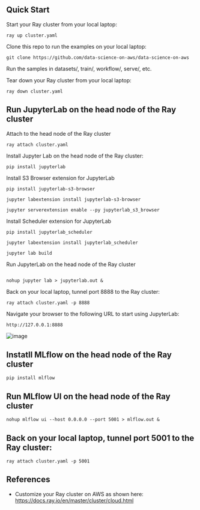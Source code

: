 ## Quick Start
Start your Ray cluster from your local laptop:
```
ray up cluster.yaml
```

Clone this repo to run the examples on your local laptop:
```
git clone https://github.com/data-science-on-aws/data-science-on-aws
```

Run the samples in datasets/, train/, workflow/, serve/, etc.

Tear down your Ray cluster from your local laptop:
```
ray down cluster.yaml
```

## Run JupyterLab on the head node of the Ray cluster
Attach to the head node of the Ray cluster
```
ray attach cluster.yaml
```

Install Jupyter Lab on the head node of the Ray cluster:
```
pip install jupyterlab
```

Install S3 Browser extension for JupyterLab
```
pip install jupyterlab-s3-browser

jupyter labextension install jupyterlab-s3-browser

jupyter serverextension enable --py jupyterlab_s3_browser
```

Install Scheduler extension for JupyterLab
```
pip install jupyterlab_scheduler

jupyter labextension install jupyterlab_scheduler

jupyter lab build
```

Run JupyterLab on the head node of the Ray cluster
```

nohup jupyter lab > jupyterlab.out &
```

Back on your local laptop, tunnel port 8888 to the Ray cluster:
```
ray attach cluster.yaml -p 8888
```

Navigate your browser to the following URL to start using JupyterLab:
```
http://127.0.0.1:8888
```

![image](https://user-images.githubusercontent.com/1438064/169604655-97f32435-681d-4068-b636-ec06ad3abaa1.png)

## Instatll MLflow on the head node of the Ray cluster
```
pip install mlflow
```

## Run MLflow UI on the head node of the Ray cluster
```
nohup mlflow ui --host 0.0.0.0 --port 5001 > mlflow.out &
```

## Back on your local laptop, tunnel port 5001 to the Ray cluster:
```
ray attach cluster.yaml -p 5001
```

## References
* Customize your Ray cluster on AWS as shown here:  https://docs.ray.io/en/master/cluster/cloud.html
